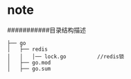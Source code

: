 # note

###########目录结构描述
```
├── go
│   ├── redis
│   │   │── lock.go          //redis锁
│   ├── go.mod
│   ├── go.sum

```
